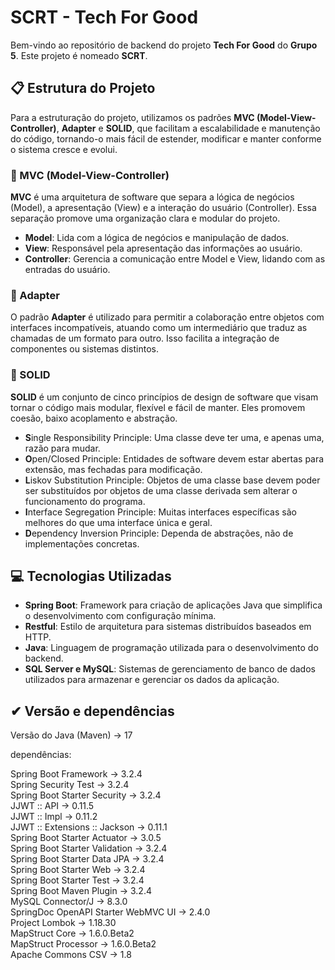 # SCRT - Tech For Good

Bem-vindo ao repositório de backend do projeto **Tech For Good** do **Grupo 5**. Este projeto é nomeado **SCRT**.

## 📋 Estrutura do Projeto

Para a estruturação do projeto, utilizamos os padrões **MVC (Model-View-Controller)**, **Adapter** e **SOLID**, que facilitam a escalabilidade e manutenção do código, tornando-o mais fácil de estender, modificar e manter conforme o sistema cresce e evolui.

### 📌 MVC (Model-View-Controller)

**MVC** é uma arquitetura de software que separa a lógica de negócios (Model), a apresentação (View) e a interação do usuário (Controller). Essa separação promove uma organização clara e modular do projeto.

- **Model**: Lida com a lógica de negócios e manipulação de dados.
- **View**: Responsável pela apresentação das informações ao usuário.
- **Controller**: Gerencia a comunicação entre Model e View, lidando com as entradas do usuário.

### 📌 Adapter

O padrão **Adapter** é utilizado para permitir a colaboração entre objetos com interfaces incompatíveis, atuando como um intermediário que traduz as chamadas de um formato para outro. Isso facilita a integração de componentes ou sistemas distintos.

### 📌 SOLID

**SOLID** é um conjunto de cinco princípios de design de software que visam tornar o código mais modular, flexível e fácil de manter. Eles promovem coesão, baixo acoplamento e abstração.

- **S**ingle Responsibility Principle: Uma classe deve ter uma, e apenas uma, razão para mudar.
- **O**pen/Closed Principle: Entidades de software devem estar abertas para extensão, mas fechadas para modificação.
- **L**iskov Substitution Principle: Objetos de uma classe base devem poder ser substituídos por objetos de uma classe derivada sem alterar o funcionamento do programa.
- **I**nterface Segregation Principle: Muitas interfaces específicas são melhores do que uma interface única e geral.
- **D**ependency Inversion Principle: Dependa de abstrações, não de implementações concretas.

## 💻 Tecnologias Utilizadas

- **Spring Boot**: Framework para criação de aplicações Java que simplifica o desenvolvimento com configuração mínima.
- **Restful**: Estilo de arquitetura para sistemas distribuídos baseados em HTTP.
- **Java**: Linguagem de programação utilizada para o desenvolvimento do backend.
- **SQL Server e MySQL**: Sistemas de gerenciamento de banco de dados utilizados para armazenar e gerenciar os dados da aplicação.

## ✔ Versão e dependências

Versão do Java (Maven) → 17 <br>

dependências: <br>

Spring Boot Framework -> 3.2.4 <br>
Spring Security Test -> 3.2.4 <br>
Spring Boot Starter Security -> 3.2.4 <br>
JJWT :: API -> 0.11.5 <br>
JJWT :: Impl -> 0.11.2 <br>
JJWT :: Extensions :: Jackson -> 0.11.1 <br>
Spring Boot Starter Actuator -> 3.0.5 <br>
Spring Boot Starter Validation -> 3.2.4 <br>
Spring Boot Starter Data JPA -> 3.2.4 <br>
Spring Boot Starter Web -> 3.2.4 <br>
Spring Boot Starter Test -> 3.2.4 <br>
Spring Boot Maven Plugin -> 3.2.4 <br>
MySQL Connector/J -> 8.3.0 <br>
SpringDoc OpenAPI Starter WebMVC UI -> 2.4.0 <br>
Project Lombok -> 1.18.30 <br>
MapStruct Core -> 1.6.0.Beta2 <br>
MapStruct Processor -> 1.6.0.Beta2 <br>
Apache Commons CSV -> 1.8 <br>
